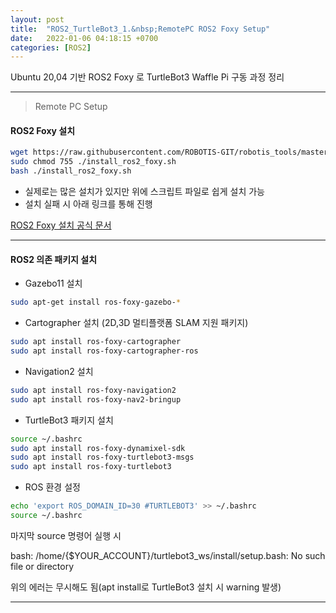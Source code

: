 ```yaml
---
layout: post
title:  "ROS2_TurtleBot3_1.&nbsp;RemotePC ROS2 Foxy Setup"
date:   2022-01-06 04:18:15 +0700
categories: [ROS2]
---
```


Ubuntu 20,04 기반 ROS2 Foxy 로 TurtleBot3 Waffle Pi 구동 과정 정리

---

> Remote PC Setup

#### ROS2 Foxy 설치


``` bash
wget https://raw.githubusercontent.com/ROBOTIS-GIT/robotis_tools/master/install_ros2_foxy.sh
sudo chmod 755 ./install_ros2_foxy.sh
bash ./install_ros2_foxy.sh
```

- 실제로는 많은 설치가 있지만 위에 스크립트 파일로 쉽게 설치 가능
- 설치 실패 시 아래 링크를 통해 진행

[ROS2 Foxy 설치 공식 문서](https://docs.ros.org/en/foxy/Installation/Ubuntu-Install-Debians.html)

---

#### ROS2 의존 패키지 설치

- Gazebo11 설치

``` bash
sudo apt-get install ros-foxy-gazebo-*
```

- Cartographer 설치 (2D,3D 멀티플랫폼 SLAM 지원 패키지)

``` bash
sudo apt install ros-foxy-cartographer
sudo apt install ros-foxy-cartographer-ros
```

- Navigation2 설치

``` bash
sudo apt install ros-foxy-navigation2
sudo apt install ros-foxy-nav2-bringup
```

- TurtleBot3 패키지 설치

``` bash
source ~/.bashrc
sudo apt install ros-foxy-dynamixel-sdk
sudo apt install ros-foxy-turtlebot3-msgs
sudo apt install ros-foxy-turtlebot3
```

- ROS 환경 설정

``` bash
echo 'export ROS_DOMAIN_ID=30 #TURTLEBOT3' >> ~/.bashrc
source ~/.bashrc

```

마지막 source 명령어 실행 시 

bash: /home/{$YOUR_ACCOUNT}/turtlebot3_ws/install/setup.bash: No such file or directory

위의 에러는 무시해도 됨(apt install로 TurtleBot3 설치 시 warning 발생)

---
